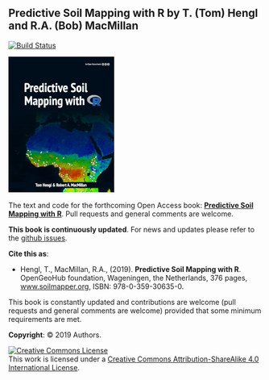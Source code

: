 ## Predictive Soil Mapping with R by T. (Tom) Hengl and R.A. (Bob) MacMillan
[![Build Status](https://travis-ci.org/Envirometrix/PredictiveSoilMapping.png?branch=master)](https://travis-ci.org/Envirometrix/PredictiveSoilMapping) 

![alt text](figures/f0_front_scale.png)

The text and code for the forthcoming Open Access book: [**Predictive Soil Mapping with R**](https://envirometrix.github.io/PredictiveSoilMapping/). Pull requests and general comments are welcome.

**This book is continuously updated**. For news and updates please refer to the [github issues](https://github.com/envirometrix/PredictiveSoilMapping/issues).

**Cite this as**:

* Hengl, T., MacMillan, R.A., (2019). **Predictive Soil Mapping with R**. OpenGeoHub foundation, Wageningen, the Netherlands, 376 pages, www.soilmapper.org, ISBN: 978-0-359-30635-0.

This book is constantly updated and contributions are welcome (pull requests and general comments are welcome) provided that some minimum requirements are met.

**Copyright**: &copy; 2019 Authors.

<a rel="license" href="http://creativecommons.org/licenses/by-sa/4.0/"><img alt="Creative Commons License" style="border-width:0" src="https://i.creativecommons.org/l/by-sa/4.0/88x31.png" /></a><br />This work is licensed under a <a rel="license" href="http://creativecommons.org/licenses/by-sa/4.0/">Creative Commons Attribution-ShareAlike 4.0 International License</a>.
